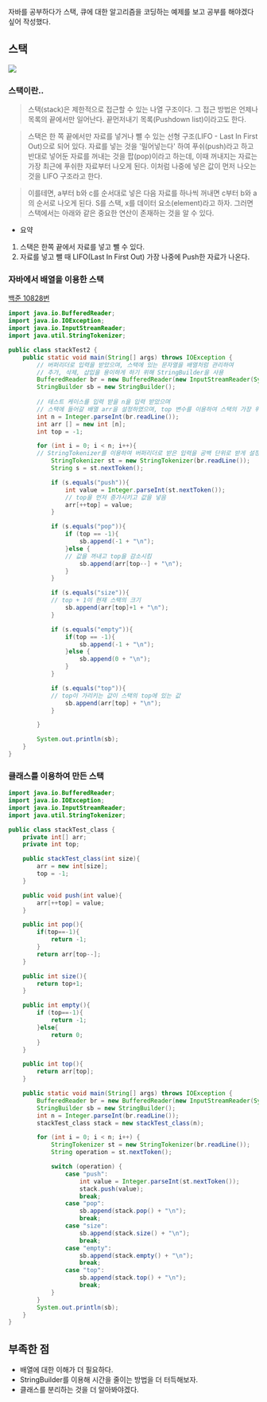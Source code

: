 자바를 공부하다가 스택, 큐에 대한 알고리즘을 코딩하는 예제를 보고 공부를 해야겠다 싶어 작성했다.

## 스택
>
![](https://velog.velcdn.com/images/patric7732/post/29c76046-4a49-4758-9b43-49348818f580/image.png)

### 스택이란..
>스택(stack)은 제한적으로 접근할 수 있는 나열 구조이다. 그 접근 방법은 언제나 목록의 끝에서만 일어난다. 끝먼저내기 목록(Pushdown list)이라고도 한다.

> 스택은 한 쪽 끝에서만 자료를 넣거나 뺄 수 있는 선형 구조(LIFO - Last In First Out)으로 되어 있다. 자료를 넣는 것을 '밀어넣는다' 하여 푸쉬(push)라고 하고 반대로 넣어둔 자료를 꺼내는 것을 팝(pop)이라고 하는데, 이때 꺼내지는 자료는 가장 최근에 푸쉬한 자료부터 나오게 된다. 이처럼 나중에 넣은 값이 먼저 나오는 것을 LIFO 구조라고 한다.

> 이를테면, a부터 b와 c를 순서대로 넣은 다음 자료를 하나씩 꺼내면 c부터 b와 a의 순서로 나오게 된다. S를 스택, x를 데이터 요소(element)라고 하자. 그러면 스택에서는 아래와 같은 중요한 연산이 존재하는 것을 알 수 있다.

- 요약
1. 스택은 한쪽 끝에서 자료를 넣고 뺄 수 있다.
2. 자료를 넣고 뺄 때 LIFO(Last In First Out) 가장 나중에 Push한 자료가 나온다.

### 자바에서 배열을 이용한 스택

[백준 10828번](https://www.acmicpc.net/problem/10828)

```java
import java.io.BufferedReader;
import java.io.IOException;
import java.io.InputStreamReader;
import java.util.StringTokenizer;

public class stackTest2 {
    public static void main(String[] args) throws IOException {
        // 버퍼리더로 입력을 받았으며, 스택에 있는 문자열을 배열처럼 관리하여
        // 추가, 삭제, 삽입을 용이하게 하기 위해 StringBuilder을 사용
        BufferedReader br = new BufferedReader(new InputStreamReader(System.in));
        StringBuilder sb = new StringBuilder(); 
        
		// 테스트 케이스를 입력 받을 n을 입력 받았으며
        // 스택에 들어갈 배열 arr을 설정하였으며, top 변수를 이용하여 스택의 가장 위를 가리킴
        int n = Integer.parseInt(br.readLine());
        int arr [] = new int [n];
        int top = -1;

        for (int i = 0; i < n; i++){
        // StringTokenizer를 이용하여 버퍼리더로 받은 입력을 공백 단위로 받게 설정
            StringTokenizer st = new StringTokenizer(br.readLine());
            String s = st.nextToken();

            if (s.equals("push")){
                int value = Integer.parseInt(st.nextToken());
                // top을 먼저 증가시키고 값을 넣음
                arr[++top] = value;
            }

            if (s.equals("pop")){
                if (top == -1){
                    sb.append(-1 + "\n");
                }else {
                // 값을 꺼내고 top을 감소시킴
                    sb.append(arr[top--] + "\n");
                }
            }

            if (s.equals("size")){
            // top + 1이 현재 스택의 크기
                sb.append(arr[top]+1 + "\n");
            }

            if (s.equals("empty")){
                if(top == -1){
                    sb.append(-1 + "\n");
                }else {
                    sb.append(0 + "\n");
                }
            }

            if (s.equals("top")){
            // top이 가리키는 값이 스택의 top에 있는 값
                sb.append(arr[top] + "\n");
            }

        }

        System.out.println(sb);
    }
}

```

### 클래스를 이용하여 만든 스택
```java
import java.io.BufferedReader;
import java.io.IOException;
import java.io.InputStreamReader;
import java.util.StringTokenizer;

public class stackTest_class {
    private int[] arr;
    private int top;

    public stackTest_class(int size){
        arr = new int[size];
        top = -1;
    }

    public void push(int value){
        arr[++top] = value;
    }

    public int pop(){
        if(top==-1){
            return -1;
        }
        return arr[top--];
    }

    public int size(){
        return top+1;
    }

    public int empty(){
        if (top==-1){
            return -1;
        }else{
            return 0;
        }
    }

    public int top(){
        return arr[top];
    }

    public static void main(String[] args) throws IOException {
        BufferedReader br = new BufferedReader(new InputStreamReader(System.in));
        StringBuilder sb = new StringBuilder();
        int n = Integer.parseInt(br.readLine());
        stackTest_class stack = new stackTest_class(n);

        for (int i = 0; i < n; i++) {
            StringTokenizer st = new StringTokenizer(br.readLine());
            String operation = st.nextToken();

            switch (operation) {
                case "push":
                    int value = Integer.parseInt(st.nextToken());
                    stack.push(value);
                    break;
                case "pop":
                    sb.append(stack.pop() + "\n");
                    break;
                case "size":
                    sb.append(stack.size() + "\n");
                    break;
                case "empty":
                    sb.append(stack.empty() + "\n");
                    break;
                case "top":
                    sb.append(stack.top() + "\n");
                    break;
            }
        }
        System.out.println(sb);
    }
}

```

## 부족한 점
- 배열에 대한 이해가 더 필요하다.
- StringBuilder를 이용해 시간을 줄이는 방법을 더 터득해보자.
- 클래스를 분리하는 것을 더 알아봐야겠다.